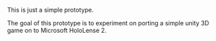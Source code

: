 This is just a simple prototype.

The goal of this prototype is to experiment on porting a simple unity 3D game on to Microsoft HoloLense 2.
